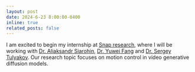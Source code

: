 ```yaml
---
layout: post
date: 2024-6-23 8:00:00-0400
inline: true
related_posts: false
---
```


I am excited to begin my internship at [Snap research](https://research.snap.com/team/creative-vision.html), where I will be working with [Dr. Aliaksandr Siarohin](https://aliaksandrsiarohin.github.io/aliaksandr-siarohin-website/), [Dr. Yuwei Fang](https://yuwfan.github.io/) and [Dr. Sergey Tulyakov](https://stulyakov.com/). Our research topic focuses on motion control in video generative diffusion models. 